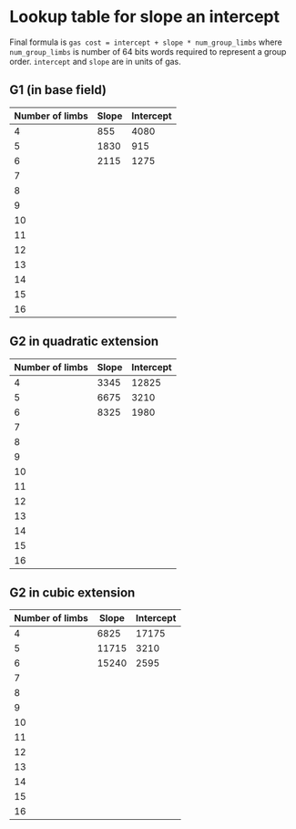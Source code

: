 # Lookup table for slope an intercept

Final formula is `gas cost = intercept + slope * num_group_limbs` where `num_group_limbs` is number of 64 bits words required to represent a group order. `intercept` and `slope` are in units of gas.

## G1 (in base field)

| Number of limbs| Slope | Intercept |
|---|---|---|
|4| 855 | 4080 |
|5| 1830 | 915 |
|6| 2115 | 1275 |
|7| | | 
|8| | |
|9| | |
|10| | |
|11| | |
|12| | |
|13| | |
|14| | |
|15| | |
|16| | |

## G2 in quadratic extension

| Number of limbs| Slope | Intercept |
|---|---|---|
|4| 3345 | 12825 |
|5| 6675 | 3210 |
|6| 8325 | 1980 |
|7| | | 
|8| | |
|9| | |
|10| | |
|11| | |
|12| | |
|13| | |
|14| | |
|15| | |
|16| | |

## G2 in cubic extension

| Number of limbs| Slope | Intercept |
|---|---|---|
|4| 6825 | 17175 |
|5| 11715 | 3210 |
|6| 15240 | 2595 |
|7| | | 
|8| | |
|9| | |
|10| | |
|11| | |
|12| | |
|13| | |
|14| | |
|15| | |
|16| | |